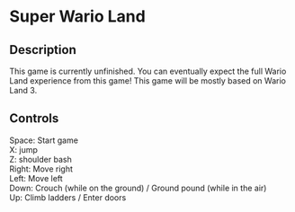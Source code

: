 # Super Wario Land <br>
## Description <br>
This game is currently unfinished. You can eventually expect the full Wario Land experience from this game! This game will be mostly based on Wario Land 3. <br>
## Controls <br>
Space: Start game <br>
X: jump <br>
Z: shoulder bash <br>
Right: Move right <br>
Left: Move left <br>
Down: Crouch (while on the ground) / Ground pound (while in the air) <br>
Up: Climb ladders / Enter doors <br>